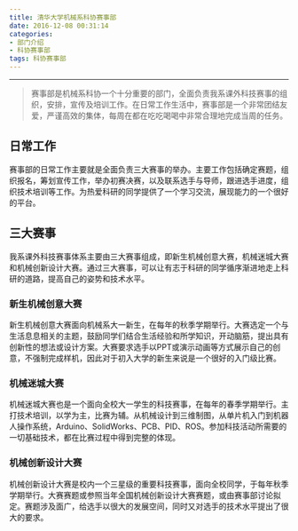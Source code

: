 ```yaml
---
title: 清华大学机械系科协赛事部
date: 2016-12-08 00:31:14
categories: 
- 部门介绍
- 科协赛事部
tags: 科协赛事部
---
```

***
> 赛事部是机械系科协一个十分重要的部门，全面负责我系课外科技赛事的组织，安排，宣传及培训工作。在日常工作生活中，赛事部是一个非常团结友爱，严谨高效的集体，每周在都在吃吃喝喝中非常合理地完成当周的任务。

<!-- more -->

<h2>日常工作</h2>
<p>赛事部的日常工作主要就是全面负责三大赛事的举办。主要工作包括确定赛题，组织报名，筹划宣传工作，举办初赛决赛，以及联系选手与导师，跟进选手进度，组织技术培训等工作。为热爱科研的同学提供了一个学习交流，展现能力的一个很好的平台。</p>
<h2>三大赛事</h2>
<p>我系课外科技赛事体系主要由三大赛事组成，即新生机械创意大赛，机械迷城大赛和机械创新设计大赛。通过三大赛事，可以让有志于科研的同学循序渐进地走上科研的道路，提高自己的姿势和技术水平。</p>
<h3>新生机械创意大赛</h3>
<p>新生机械创意大赛面向机械系大一新生，在每年的秋季学期举行。大赛选定一个与生活息息相关的主题，鼓励同学们结合生活经验和所学知识，开动脑筋，提出具有创新性的想法或设计方案。大赛要求选手以PPT或演示动画等方式展示自己的创意，不强制完成样机，因此对于初入大学的新生来说是一个很好的入门级比赛。</p>
<h3>机械迷城大赛</h3>
<p>机械迷城大赛也是一个面向全校大一学生的科技赛事，在每年的春季学期举行。主打技术培训，以学为主，比赛为辅。从机械设计到三维制图，从单片机入门到机器人操作系统，Arduino、SolidWorks、PCB、PID、ROS。参加科技活动所需要的一切基础技术，都在比赛过程中得到完整的体现。</p>
<h3>机械创新设计大赛</h3>
<p>机械创新设计大赛是校内一个三星级的重要科技赛事，面向全校同学，于每年秋季学期举行。大赛赛题或参照当年全国机械创新设计大赛赛题，或由赛事部讨论拟定。赛题涉及面广，给选手以很大的发展空间，同时又对选手的技术水平提出了很大的要求。</p>
